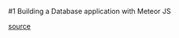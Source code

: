 #1 Building a Database application with Meteor JS

[source](https://www.youtube.com/watch?v=9i3CCy3NpYM&index=2&list=PLKfAG4yMwKkRT4SVt_j04AnZSKcdYPFgx)
